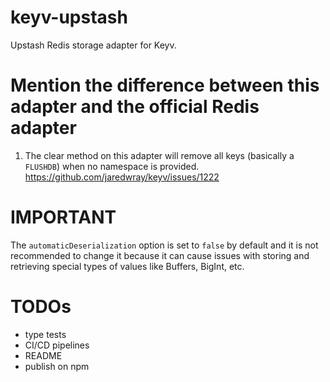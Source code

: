 # keyv-upstash

Upstash Redis storage adapter for Keyv.

# Mention the difference between this adapter and the official Redis adapter

1. The clear method on this adapter will remove all keys (basically a `FLUSHDB`) when no namespace is provided. https://github.com/jaredwray/keyv/issues/1222

# IMPORTANT

The `automaticDeserialization` option is set to `false` by default and it is not recommended to change it because it can cause issues with storing and retrieving special types of values like Buffers, BigInt, etc.

# TODOs

- type tests
- CI/CD pipelines
- README
- publish on npm
